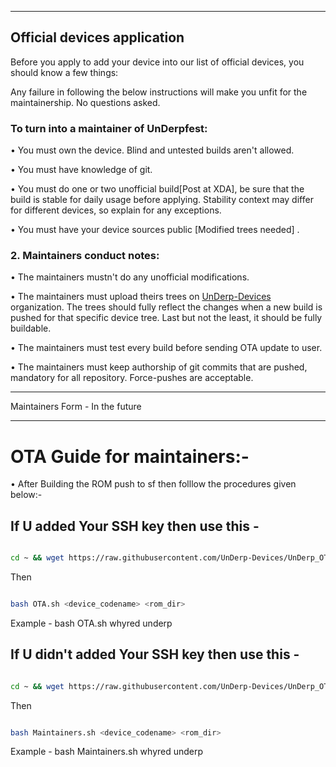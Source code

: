 ---------------------------------------------------------------------

## Official devices application

Before you apply to add your device into our list of official devices, you should know a few things:

Any failure in following the below instructions will make you unfit for the maintainership. No questions asked.

### To turn into a maintainer of UnDerpfest:

• You must own the device. Blind and untested builds aren't allowed.

• You must have knowledge of git.

• You must do one or two unofficial build[Post at XDA],  be sure that the build is stable for daily usage before applying. Stability context may differ for different devices, so explain for any exceptions.

• You must have your device sources public [Modified trees needed]  .


### 2. Maintainers conduct notes:

• The maintainers mustn't do any unofficial modifications.

• The maintainers must upload theirs trees on [UnDerp-Devices](https://github.com/UnDerp-Devices/) organization. The trees should fully reflect the changes when a new build is pushed for that specific device tree. Last but not the least, it should be fully buildable.

• The maintainers must test every build before sending OTA update to user.

• The maintainers must keep authorship of git commits that are pushed, mandatory for all repository. Force-pushes are acceptable.

----------------------------------------------------------------------

Maintainers Form - In the future

-----------------------------------------------------------------------

OTA Guide for maintainers:-
======================

• After Building the ROM push to sf then folllow the procedures given below:-

If U added Your SSH key then use this -
-------------------------------------

```bash

cd ~ && wget https://raw.githubusercontent.com/UnDerp-Devices/UnDerp_OTA/master/OTA.sh

```

Then

```bash

bash OTA.sh <device_codename> <rom_dir>

```

Example - bash OTA.sh whyred underp



If U didn't added Your SSH key then use this -
--------------------------------------------------------------------------------

```bash

cd ~ && wget https://raw.githubusercontent.com/UnDerp-Devices/UnDerp_OTA/master/Maintainers.sh

```

Then

```bash

bash Maintainers.sh <device_codename> <rom_dir>

```

Example - bash Maintainers.sh whyred underp
